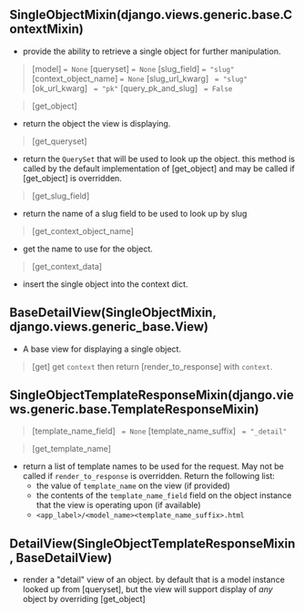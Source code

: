 ## SingleObjectMixin(django.views.generic.base.ContextMixin)
* provide the ability to retrieve a single object for further manipulation.
> [model] ```= None```
> [queryset] ```= None```
> [slug_field] ```= "slug"``` 
> [context_object_name] ```= None```
> [slug_url_kwarg] ``` = "slug"```
> [ok_url_kwarg] ``` = "pk"```
> [query_pk_and_slug] ``` = False```

> [get_object]
* return the object the view is displaying.

> [get_queryset]
* return the ```QuerySet``` that will be used to look up the object. this method is called by the default implementation of [get_object] and may be called if [get_object] is overridden.

> [get_slug_field]
* return the name of a slug field to be used to look up by slug

> [get_context_object_name]
* get the name to use for the object.

> [get_context_data]
* insert the single object into the context dict.

## BaseDetailView(SingleObjectMixin, django.views.generic_base.View)
* A base view for displaying a single object.
> [get] get ```context``` then return [render_to_response] with ```context```.

## SingleObjectTemplateResponseMixin(django.views.generic.base.TemplateResponseMixin)
> [template_name_field] ``` = None```
> [template_name_suffix] ``` = "_detail"```

> [get_template_name]
* return a list of template names to be used for the request. May not be called if ```render_to_response``` is overridden. Return the following list: 
    * the value of ```template_name``` on the view (if provided)
    * the contents of the ```template_name_field``` field on the object instance that the view is operating upon (if available)
    * ```<app_label>/<model_name><template_name_suffix>.html```

## DetailView(SingleObjectTemplateResponseMixin, BaseDetailView)
* render a "detail" view of an object. by default that is a model instance looked up from [queryset], but the view will support display of *any* object by overriding [get_object]
